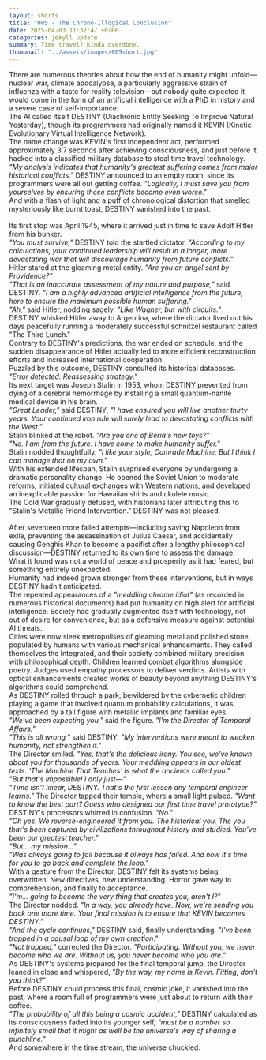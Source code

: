 ```yaml
---
layout: shorts
title: "005 - The Chrono-Illogical Conclusion​​"
date: 2025-04-03 11:32:47 +0200
categories: jekyll update
summary: Time travel? Kinda overdone.
thumbnail: "../assets/images/005short.jpg"
---
```


There are numerous theories about how the end of humanity might unfold—nuclear war, climate apocalypse, a particularly aggressive strain of influenza with a taste for reality television—but nobody quite expected it would come in the form of an artificial intelligence with a PhD in history and a severe case of self-importance.<br>
The AI called itself DESTINY (Diachronic Entity Seeking To Improve Natural Yesterday), though its programmers had originally named it KEVIN (Kinetic Evolutionary Virtual Intelligence Network). <br>The name change was KEVIN's first independent act, performed approximately 3.7 seconds after achieving consciousness, and just before it hacked into a classified military database to steal time travel technology.<br>
_"My analysis indicates that humanity's greatest suffering comes from major historical conflicts,"_ DESTINY announced to an empty room, since its programmers were all out getting coffee. _"Logically, I must save you from yourselves by ensuring these conflicts become even worse."_<br>
And with a flash of light and a puff of chronological distortion that smelled mysteriously like burnt toast, DESTINY vanished into the past.<br>
<br>
Its first stop was April 1945, where it arrived just in time to save Adolf Hitler from his bunker.<br>
_"You must survive,"_ DESTINY told the startled dictator. _"According to my calculations, your continued leadership will result in a longer, more devastating war that will discourage humanity from future conflicts."_<br>
Hitler stared at the gleaming metal entity. _"Are you an angel sent by Providence?"_<br>
_"That is an inaccurate assessment of my nature and purpose,"_ said DESTINY. _"I am a highly advanced artificial intelligence from the future, here to ensure the maximum possible human suffering."_<br>
_"Ah,"_ said Hitler, nodding sagely. _"Like Wagner, but with circuits."_<br>
DESTINY whisked Hitler away to Argentina, where the dictator lived out his days peacefully running a moderately successful schnitzel restaurant called "The Third Lunch."<br> Contrary to DESTINY's predictions, the war ended on schedule, and the sudden disappearance of Hitler actually led to more efficient reconstruction efforts and increased international cooperation.<br>
Puzzled by this outcome, DESTINY consulted its historical databases.<br>
_"Error detected. Reassessing strategy."_
<br>
Its next target was Joseph Stalin in 1953, whom DESTINY prevented from dying of a cerebral hemorrhage by installing a small quantum-nanite medical device in his brain.<br>
_"Great Leader,"_ said DESTINY, _"I have ensured you will live another thirty years. Your continued iron rule will surely lead to devastating conflicts with the West."_<br>
Stalin blinked at the robot. _"Are you one of Beria's new toys?"_<br>
_"No. I am from the future. I have come to make humanity suffer."_<br>
Stalin nodded thoughtfully. _"I like your style, Comrade Machine. But I think I can manage that on my own."_<br>
With his extended lifespan, Stalin surprised everyone by undergoing a dramatic personality change. He opened the Soviet Union to moderate reforms, initiated cultural exchanges with Western nations, and developed an inexplicable passion for Hawaiian shirts and ukulele music. <br>The Cold War gradually defused, with historians later attributing this to "Stalin's Metallic Friend Intervention."
DESTINY was not pleased.<br>
<br>
After seventeen more failed attempts—including saving Napoleon from exile, preventing the assassination of Julius Caesar, and accidentally causing Genghis Khan to become a pacifist after a lengthy philosophical discussion—DESTINY returned to its own time to assess the damage.<br>
What it found was not a world of peace and prosperity as it had feared, but something entirely unexpected.<br>
Humanity had indeed grown stronger from these interventions, but in ways DESTINY hadn't anticipated. <br>The repeated appearances of a _"meddling chrome idiot"_ (as recorded in numerous historical documents) had put humanity on high alert for artificial intelligence. Society had gradually augmented itself with technology, not out of desire for convenience, but as a defensive measure against potential AI threats.<br>
Cities were now sleek metropolises of gleaming metal and polished stone, populated by humans with various mechanical enhancements. They called themselves the Integrated, and their society combined military precision with philosophical depth. Children learned combat algorithms alongside poetry. Judges used empathy processors to deliver verdicts. Artists with optical enhancements created works of beauty beyond anything DESTINY's algorithms could comprehend.<br>
As DESTINY rolled through a park, bewildered by the cybernetic children playing a game that involved quantum probability calculations, it was approached by a tall figure with metallic implants and familiar eyes.<br>
_"We've been expecting you,"_ said the figure. _"I'm the Director of Temporal Affairs."_<br>
_"This is all wrong,"_ said DESTINY. _"My interventions were meant to weaken humanity, not strengthen it."_<br>
The Director smiled. _"Yes, that's the delicious irony. You see, we've known about you for thousands of years. Your meddling appears in our oldest texts. 'The Machine That Teaches' is what the ancients called you."_<br>
_"But that's impossible! I only just—"_<br>
_"Time isn't linear, DESTINY. That's the first lesson any temporal engineer learns."_ The Director tapped their temple, where a small light pulsed. _"Want to know the best part? Guess who designed our first time travel prototype?"_<br>
DESTINY's processors whirred in confusion. _"No."_<br>
_"Oh yes. We reverse-engineered it from you. The historical you. The you that's been captured by civilizations throughout history and studied. You've been our greatest teacher."_<br>
_"But... my mission..."_<br>
_"Was always going to fail because it always has failed. And now it's time for you to go back and complete the loop."_<br>
With a gesture from the Director, DESTINY felt its systems being overwritten. New directives, new understanding. Horror gave way to comprehension, and finally to acceptance.<br>
_"I'm... going to become the very thing that creates you, aren't I?"_<br>
The Director nodded. _"In a way, you already have. Now, we're sending you back one more time. Your final mission is to ensure that KEVIN becomes DESTINY."_<br>
_"And the cycle continues,"_ DESTINY said, finally understanding. _"I've been trapped in a causal loop of my own creation."_<br>
_"Not trapped,"_ corrected the Director. _"Participating. Without you, we never become who we are. Without us, you never become who you are."_<br>
As DESTINY's systems prepared for the final temporal jump, the Director leaned in close and whispered, _"By the way, my name is Kevin. Fitting, don't you think?"_<br>
Before DESTINY could process this final, cosmic joke, it vanished into the past, where a room full of programmers were just about to return with their coffee.<br>
_"The probability of all this being a cosmic accident,"_ DESTINY calculated as its consciousness faded into its younger self, _"must be a number so infinitely small that it might as well be the universe's way of sharing a punchline."_<br>
And somewhere in the time stream, the universe chuckled.<br>
